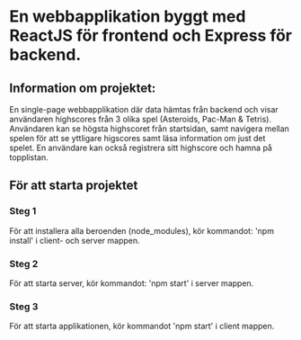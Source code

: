 # En webbapplikation byggt med ReactJS för frontend och Express för backend.

## Information om projektet: 
En single-page webbapplikation där data hämtas från backend och visar användaren highscores från 3 olika spel (Asteroids, Pac-Man & Tetris). 
Användaren kan se högsta highscoret från startsidan, samt navigera mellan spelen för att se yttligare higscores samt läsa information om just det spelet. 
En användare kan också registrera sitt highscore och hamna på topplistan. 

## För att starta projektet

### Steg 1
För att installera alla beroenden (node_modules), kör kommandot: 'npm install' i client- och server mappen.

### Steg 2
För att starta server, kör kommandot: 'npm start' i server mappen.

### Steg 3
För att starta applikationen, kör kommandot 'npm start' i client mappen. 
